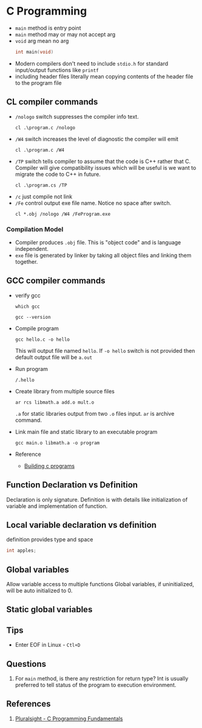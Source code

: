 # C Programming

* `main` method is entry point
* `main` method may or may not accept arg
* `void` arg mean no arg
    ```c
    int main(void)
    ```
* Modern compilers don't need to include `stdio.h` for standard input/output functions like `printf`
* including header files literally mean copying contents of the header file to the program file

## CL compiler commands
* `/nologo` switch suppresses the compiler info text.
    ```
    cl .\program.c /nologo
    ```
* `/W4` switch increases the level of diagnostic the compiler will emit
    ```
    cl .\program.c /W4
    ```
* `/TP` switch tells compiler to assume that the code is C++ rather that C. Compiler will give compatibility issues which will be useful is we want to migrate the code to C++ in future.
    ```
    cl .\program.cs /TP
    ```
* `/c` just compile not link
* `/Fe` control output exe file name. Notice no space after switch.
    ```
    cl *.obj /nologo /W4 /FeProgram.exe
    ```

### Compilation Model
* Compiler produces `.obj` file. This is "object code" and is language independent.
* `exe` file is generated by linker by taking all object files and linking them together.

## GCC compiler commands

* verify gcc
    ```
    which gcc
    ```
    ```
    gcc --version
    ```
* Compile program
    ```
    gcc hello.c -o hello
    ```
    This will output file named `hello`. If `-o hello` switch is not provided then default output file will be `a.out` 
* Run program
    ```
    /.hello
    ```
* Create library from multiple source files
    ```
    ar rcs libmath.a add.o mult.o
    ```

    `.a` for static libraries output from two `.o` files input. `ar` is archive command.

* Link main file and static library to an executable program
    ```
    gcc main.o libmath.a -o program
    ```

* Reference
    * [Building c programs](http://seenaburns.com/building-c-programs/)

## Function Declaration vs Definition
Declaration is only signature. Definition is with details like initialization of variable and implementation of function.

## Local variable declaration vs definition
definition provides type and space
```c
int apples;
```

## Global variables
Allow variable access to multiple functions
Global variables, if uninitialized, will be auto initialized to 0.

## Static global variables

## Tips
* Enter EOF in Linux - `Ctl+D`

## Questions
1. For `main` method, is there any restriction for return type?
    Int is usually preferred to tell status of the program to execution environment. 

## References
1. [Pluralsight - C Programming Fundamentals](https://app.pluralsight.com/player?course=c-lang-fundamentals&author=kenny-kerr&name=c-m1-introduction&clip=5&mode=live)